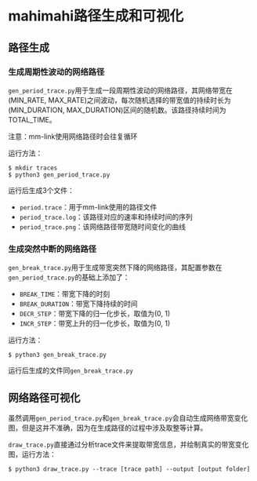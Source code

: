 # mahimahi路径生成和可视化

## 路径生成

### 生成周期性波动的网络路径

`gen_period_trace.py`用于生成一段周期性波动的网络路径，其网络带宽在(MIN_RATE, MAX_RATE)之间波动，每次随机选择的带宽值的持续时长为(MIN_DURATION, MAX_DURATION)区间的随机数。该路径持续时间为TOTAL_TIME。

注意：mm-link使用网络路径时会往复循环

运行方法：

```shell
$ mkdir traces
$ python3 gen_period_trace.py
```

运行后生成3个文件：

- `period.trace`：用于mm-link使用的路径文件
- `period_trace.log`：该路径对应的速率和持续时间的序列
- `period_trace.png`：该网络路径带宽随时间变化的曲线

### 生成突然中断的网络路径

`gen_break_trace.py`用于生成带宽突然下降的网络路径，其配置参数在`gen_period_trace.py`的基础上添加了：

- `BREAK_TIME`：带宽下降的时刻
- `BREAK_DURATION`：带宽下降持续的时间
- `DECR_STEP`：带宽下降的归一化步长，取值为(0, 1)
- `INCR_STEP`：带宽上升的归一化步长，取值为(0, 1)

运行方法：

```shell
$ python3 gen_break_trace.py
```

运行后生成的文件同`gen_break_trace.py`

## 网络路径可视化

虽然调用`gen_period_trace.py`和`gen_break_trace.py`会自动生成网络带宽变化图，但是这并不准确，因为在生成路径的过程中涉及取整等计算。

`draw_trace.py`直接通过分析trace文件来提取带宽信息，并绘制真实的带宽变化图，运行方法：

```shell
$ python3 draw_trace.py --trace [trace path] --output [output folder]
```
